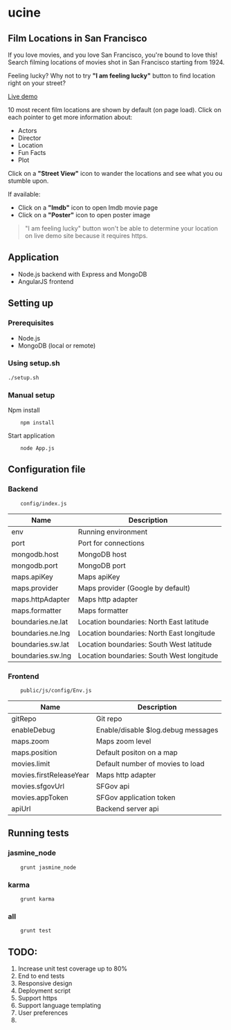 # ucine
## Film Locations in San Francisco
If you love movies, and you love San Francisco, you're bound to love this! 
Search filming locations of movies shot in San Francisco starting from 1924.

Feeling lucky? Why not to try **"I am feeling lucky"** button to find location right
on your street?

[Live demo](http://52.16.150.246:8080)

10 most recent film locations are shown by default (on page load).
Click on each pointer to get more information about: 
* Actors
* Director
* Location
* Fun Facts
* Plot

Click on a **"Street View"** icon to wander the locations and see what you ou stumble upon.

If available: 
* Click on a **"Imdb"** icon to open Imdb movie page
* Click on a **"Poster"** icon to open poster image

> "I am feeling lucky" button won't be able to determine your location on live demo site because it requires https.

## Application
* Node.js backend with Express and MongoDB
* AngularJS frontend

## Setting up
### Prerequisites
* Node.js
* MongoDB (local or remote)

### Using setup.sh
```
./setup.sh
```

### Manual setup
Npm install
```
    npm install
```
Start application
```
    node App.js
```

## Configuration file
### Backend
```
    config/index.js
```
Name                | Description
--------------------| -------------
env                 | Running environment
port                | Port for connections
mongodb.host        | MongoDB host
mongodb.port        | MongoDB port
maps.apiKey         | Maps apiKey
maps.provider       | Maps provider (Google by default)
maps.httpAdapter    | Maps http adapter
maps.formatter      | Maps formatter
boundaries.ne.lat   | Location boundaries: North East latitude
boundaries.ne.lng   | Location boundaries: North East longitude
boundaries.sw.lat   | Location boundaries: South West latitude
boundaries.sw.lng   | Location boundaries: South West longitude
### Frontend
```
    public/js/config/Env.js
```
Name                      | Description
--------------------------| -------------
gitRepo                   | Git repo
enableDebug               | Enable/disable $log.debug messages
maps.zoom                 | Maps zoom level
maps.position             | Default positon on a map
movies.limit              | Default number of movies to load
movies.firstReleaseYear   | Maps http adapter
movies.sfgovUrl           | SFGov api
movies.appToken           | SFGov application token
apiUrl                    | Backend server api

## Running tests
### jasmine_node
```
    grunt jasmine_node
```
### karma
```
    grunt karma
```
### all
```
    grunt test
```


## TODO:
1. Increase unit test coverage up to 80%
2. End to end tests
3. Responsive design
4. Deployment script
5. Support https
6. Support language templating
7. User preferences
8. 

